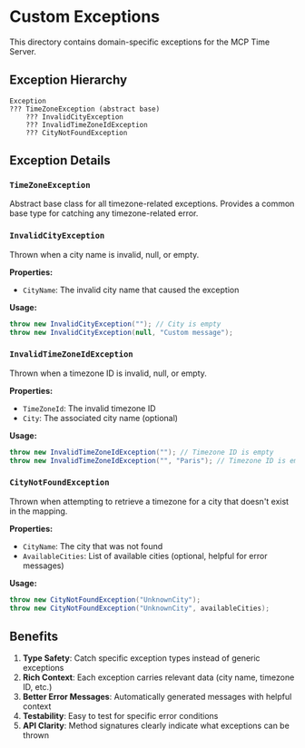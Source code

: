 # Custom Exceptions

This directory contains domain-specific exceptions for the MCP Time Server.

## Exception Hierarchy

```
Exception
??? TimeZoneException (abstract base)
    ??? InvalidCityException
    ??? InvalidTimeZoneIdException
    ??? CityNotFoundException
```

## Exception Details

### `TimeZoneException`
Abstract base class for all timezone-related exceptions. Provides a common base type for catching any timezone-related error.

### `InvalidCityException`
Thrown when a city name is invalid, null, or empty.

**Properties:**
- `CityName`: The invalid city name that caused the exception

**Usage:**
```csharp
throw new InvalidCityException(""); // City is empty
throw new InvalidCityException(null, "Custom message");
```

### `InvalidTimeZoneIdException`
Thrown when a timezone ID is invalid, null, or empty.

**Properties:**
- `TimeZoneId`: The invalid timezone ID
- `City`: The associated city name (optional)

**Usage:**
```csharp
throw new InvalidTimeZoneIdException(""); // Timezone ID is empty
throw new InvalidTimeZoneIdException("", "Paris"); // Timezone ID is empty for Paris
```

### `CityNotFoundException`
Thrown when attempting to retrieve a timezone for a city that doesn't exist in the mapping.

**Properties:**
- `CityName`: The city that was not found
- `AvailableCities`: List of available cities (optional, helpful for error messages)

**Usage:**
```csharp
throw new CityNotFoundException("UnknownCity");
throw new CityNotFoundException("UnknownCity", availableCities);
```

## Benefits

1. **Type Safety**: Catch specific exception types instead of generic exceptions
2. **Rich Context**: Each exception carries relevant data (city name, timezone ID, etc.)
3. **Better Error Messages**: Automatically generated messages with helpful context
4. **Testability**: Easy to test for specific error conditions
5. **API Clarity**: Method signatures clearly indicate what exceptions can be thrown
